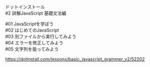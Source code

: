 ドットインストール<br>
#2 詳解JavaScript 基礎文法編<br>

#01 JavaScriptを学ぼう<br>
#02 はじめてのJavaScript<br>
#03 別ファイルから実行してみよう<br>
#04 エラーを修正してみよう<br>
#05 文字列を扱ってみよう<br>

https://dotinstall.com/lessons/basic_javascript_grammer_v2/52202